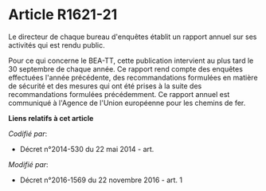 # Article R1621-21

Le directeur de chaque bureau d'enquêtes établit un rapport annuel sur ses activités qui est rendu public.

Pour  ce qui concerne le BEA-TT, cette publication intervient au plus tard le  30 septembre de chaque année. Ce rapport rend
compte des enquêtes  effectuées l'année précédente, des recommandations formulées en matière  de sécurité et des mesures qui
ont été prises à la suite des  recommandations formulées précédemment. Ce rapport annuel est communiqué  à l'Agence de
l'Union européenne pour les chemins de fer.

**Liens relatifs à cet article**

_Codifié par_:

  - Décret n°2014-530 du 22 mai 2014 - art.

_Modifié par_:

  - Décret n°2016-1569 du 22 novembre 2016 - art. 1
